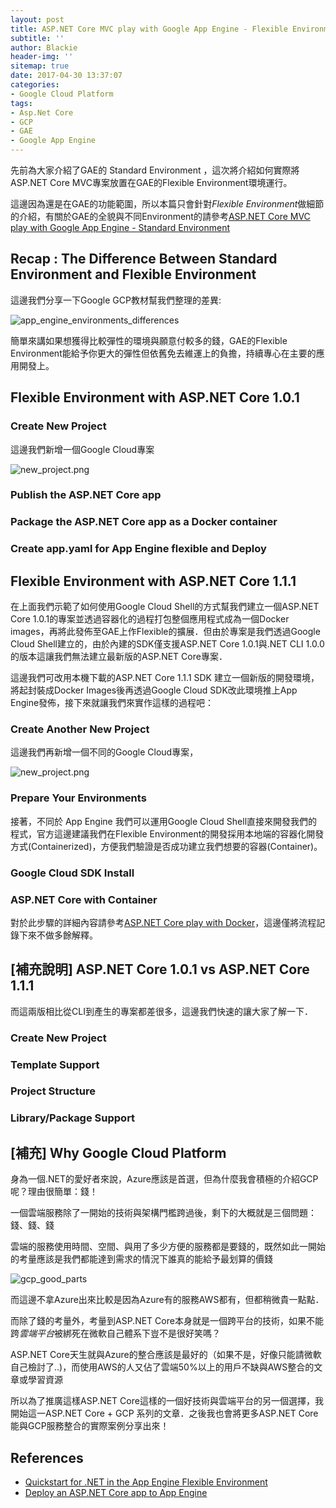 ```yaml
---
layout: post
title: ASP.NET Core MVC play with Google App Engine - Flexible Environment
subtitle: ''
author: Blackie
header-img: ''
sitemap: true
date: 2017-04-30 13:37:07
categories:
- Google Cloud Platform
tags: 
- Asp.Net Core
- GCP
- GAE
- Google App Engine
---
```


先前為大家介紹了GAE的 Standard Environment ，這次將介紹如何實際將ASP.NET Core MVC專案放置在GAE的Flexible Environment環境運行。

<!-- More -->

這邊因為還是在GAE的功能範圍，所以本篇只會針對*Flexible Environment*做細節的介紹，有關於GAE的全貌與不同Environment的請參考[ASP.NET Core MVC play with Google App Engine - Standard Environment](http://blackie1019.github.io/2017/04/21/ASP-NET-Core-MVC-play-with-Google-App-Engine-Standard-Environment/)

## Recap : The Difference Between Standard Environment and Flexible Environment ##

這邊我們分享一下Google GCP教材幫我們整理的差異:

![app_engine_environments_differences](app_engine_environments_differences.png)

簡單來講如果想獲得比較彈性的環境與願意付較多的錢，GAE的Flexible Environment能給予你更大的彈性但依舊免去維運上的負擔，持續專心在主要的應用開發上。

## Flexible Environment with ASP.NET Core 1.0.1 ##

### Create New Project ###

這邊我們新增一個Google Cloud專案

![new_project.png](new_project.png)

### Publish the ASP.NET Core app ###

### Package the ASP.NET Core app as a Docker container ###

### Create app.yaml for App Engine flexible and Deploy ###

## Flexible Environment with ASP.NET Core 1.1.1 ##

在上面我們示範了如何使用Google Cloud Shell的方式幫我們建立一個ASP.NET Core 1.0.1的專案並透過容器化的過程打包整個應用程式成為一個Docker images，再將此發佈至GAE上作Flexible的擴展．但由於專案是我們透過Google Cloud Shell建立的，由於內建的SDK僅支援ASP.NET Core 1.0.1與.NET CLI 1.0.0的版本這讓我們無法建立最新版的ASP.NET Core專案．

這邊我們可改用本機下載的ASP.NET Core 1.1.1 SDK 建立一個新版的開發環境，將起封裝成Docker Images後再透過Google Cloud SDK改此環境推上App Engine發佈，接下來就讓我們來實作這樣的過程吧：

### Create Another New Project ###

這邊我們再新增一個不同的Google Cloud專案，

![new_project.png](new_project.png)

### Prepare Your Environments ###

接著，不同於 App Engine 我們可以運用Google Cloud Shell直接來開發我們的程式，官方這邊建議我們在Flexible Environment的開發採用本地端的容器化開發方式(Containerized)，方便我們驗證是否成功建立我們想要的容器(Container)。

### Google Cloud SDK Install ###

### ASP.NET Core with Container ###

對於此步驟的詳細內容請參考[ASP.NET Core play with Docker](http://blackie1019.github.io/2017/03/26/ASP-NET-Core-Play-with-Docker/)，這邊僅將流程記錄下來不做多餘解釋。

## [補充說明] ASP.NET Core 1.0.1 vs ASP.NET Core 1.1.1 ##

而這兩版相比從CLI到產生的專案都差很多，這邊我們快速的讓大家了解一下．

### Create New Project ###

### Template Support ###

### Project Structure ###

### Library/Package Support ###

## [補充] Why Google Cloud Platform ##

身為一個.NET的愛好者來說，Azure應該是首選，但為什麼我會積極的介紹GCP呢？理由很簡單：錢！

一個雲端服務除了一開始的技術與架構門檻跨過後，剩下的大概就是三個問題：錢、錢、錢

雲端的服務使用時間、空間、與用了多少方便的服務都是要錢的，既然如此一開始的考量應該是我們都能達到需求的情況下誰真的能給予最划算的價錢

![gcp_good_parts](gcp_good_parts.png)

而這邊不拿Azure出來比較是因為Azure有的服務AWS都有，但都稍微貴一點點．

而除了錢的考量外，考量到ASP.NET Core本身就是一個跨平台的技術，如果不能跨*雲端平台*被綁死在微軟自己體系下豈不是很好笑嗎？

ASP.NET Core天生就與Azure的整合應該是最好的（如果不是，好像只能請微軟自己檢討了..)，而使用AWS的人又佔了雲端50%以上的用戶不缺與AWS整合的文章或學習資源

所以為了推廣這樣ASP.NET Core這樣的一個好技術與雲端平台的另一個選擇，我開始這一ASP.NET Core + GCP 系列的文章．之後我也會將更多ASP.NET Core能與GCP服務整合的實際案例分享出來！

## References ##

- [Quickstart for .NET in the App Engine Flexible Environment](https://cloud.google.com/appengine/docs/flexible/dotnet/quickstart?hl=zh-TW)
- [Deploy an ASP.NET Core app to App Engine](https://codelabs.developers.google.com/codelabs/cloud-app-engine-aspnetcore/)